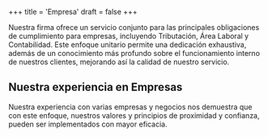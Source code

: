 +++
title = 'Empresa'
draft = false
+++

Nuestra firma ofrece un servicio conjunto para las principales obligaciones de cumplimiento para empresas, incluyendo Tributación, Área Laboral y Contabilidad. Este enfoque unitario permite una dedicación exhaustiva, además de un conocimiento más profundo sobre el funcionamiento interno de nuestros clientes, mejorando así la calidad de nuestro servicio.

## Nuestra experiencia en Empresas

Nuestra experiencia con varias empresas y negocios nos demuestra que con este enfoque, nuestros valores y principios de proximidad y confianza, pueden ser implementados con mayor eficacia.  
